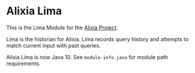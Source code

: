 # Alixia Lima

This is the Lima Module for the [Alixia Project](https://github.com/markhull/Alixia).

Lima is the historian for Alixia. Lima records query history and attempts to match current input with past queries.

Alixia Lima is now Java 10. See `module-info.java` for module path requirements.
